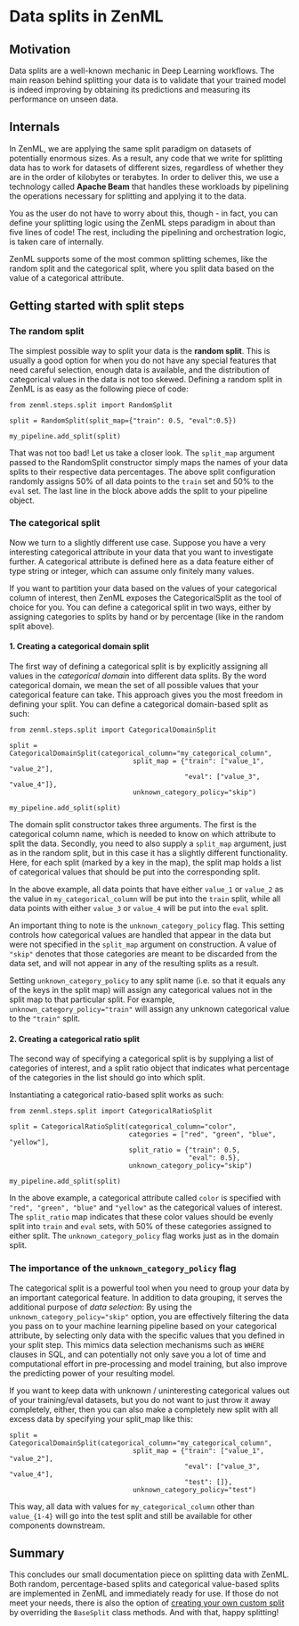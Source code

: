 # Data splits in ZenML

## Motivation

Data splits are a well-known mechanic in Deep Learning workflows. The main reason behind splitting your data is to validate that your trained model is indeed improving by obtaining its predictions and measuring its performance on unseen data.

## Internals

In ZenML, we are applying the same split paradigm on datasets of potentially enormous sizes. As a result, any code that we write for splitting data has to work for datasets of different sizes, regardless of whether they are in the order of kilobytes or terabytes. In order to deliver this, we use a technology called **Apache Beam** that handles these workloads by pipelining the operations necessary for splitting and applying it to the data.

You as the user do not have to worry about this, though - in fact, you can define your splitting logic using the ZenML steps paradigm in about than five lines of code! The rest, including the pipelining and orchestration logic, is taken care of internally.

ZenML supports some of the most common splitting schemes, like the random split and the categorical split, where you split data based on the value of a categorical attribute.

## Getting started with split steps

### The random split

The simplest possible way to split your data is the **random split**. This is usually a good option for when you do not have any special features that need careful selection, enough data is available, and the distribution of categorical values in the data is not too skewed. Defining a random split in ZenML is as easy as the following piece of code:

```text
from zenml.steps.split import RandomSplit

split = RandomSplit(split_map={"train": 0.5, "eval":0.5})

my_pipeline.add_split(split)
```

That was not too bad! Let us take a closer look. The `split_map` argument passed to the RandomSplit constructor simply maps the names of your data splits to their respective data percentages. The above split configuration randomly assigns 50% of all data points to the `train` set and 50% to the `eval` set. The last line in the block above adds the split to your pipeline object.

### The categorical split

Now we turn to a slightly different use case. Suppose you have a very interesting categorical attribute in your data that you want to investigate further. A categorical attribute is defined here as a data feature either of type string or integer, which can assume only finitely many values.

If you want to partition your data based on the values of your categorical column of interest, then ZenML exposes the CategoricalSplit as the tool of choice for you. You can define a categorical split in two ways, either by assigning categories to splits by hand or by percentage \(like in the random split above\).

#### 1. Creating a categorical domain split

The first way of defining a categorical split is by explicitly assigning all values in the _categorical domain_ into different data splits. By the word categorical domain, we mean the set of all possible values that your categorical feature can take. This approach gives you the most freedom in defining your split. You can define a categorical domain-based split as such:

```text
from zenml.steps.split import CategoricalDomainSplit

split = CategoricalDomainSplit(categorical_column="my_categorical_column",
                               split_map = {"train": ["value_1", "value_2"],
                                            "eval": ["value_3", "value_4"]},
                               unknown_category_policy="skip")

my_pipeline.add_split(split)
```

The domain split constructor takes three arguments. The first is the categorical column name, which is needed to know on which attribute to split the data. Secondly, you need to also supply a `split_map` argument, just as in the random split, but in this case it has a slightly different functionality. Here, for each split \(marked by a key in the map\), the split map holds a list of categorical values that should be put into the corresponding split.

In the above example, all data points that have either `value_1` or `value_2` as the value in `my_categorical_column` will be put into the `train` split, while all data points with either `value_3` or `value_4` will be put into the `eval` split.

An important thing to note is the `unknown_category_policy` flag. This setting controls how categorical values are handled that appear in the data but were not specified in the `split_map` argument on construction. A value of `"skip"` denotes that those categories are meant to be discarded from the data set, and will not appear in any of the resulting splits as a result.

Setting `unknown_category_policy` to any split name \(i.e. so that it equals any of the keys in the split map\) will assign any categorical values not in the split map to that particular split. For example, `unknown_category_policy="train"` will assign any unknown categorical value to the `"train"` split.

#### 2. Creating a categorical ratio split

The second way of specifying a categorical split is by supplying a list of categories of interest, and a split ratio object that indicates what percentage of the categories in the list should go into which split.

Instantiating a categorical ratio-based split works as such:

```text
from zenml.steps.split import CategoricalRatioSplit

split = CategoricalRatioSplit(categorical_column="color",
                              categories = ["red", "green", "blue", "yellow"],
                              split_ratio = {"train": 0.5,
                                             "eval": 0.5},
                              unknown_category_policy="skip")

my_pipeline.add_split(split)
```

In the above example, a categorical attribute called `color` is specified with `"red", "green", "blue"` and `"yellow"` as the categorical values of interest. The `split_ratio` map indicates that these color values should be evenly split into `train` and `eval` sets, with 50% of these categories assigned to either split. The `unknown_category_policy` flag works just as in the domain split.

### The importance of the `unknown_category_policy` flag

The categorical split is a powerful tool when you need to group your data by an important categorical feature. In addition to data grouping, it serves the additional purpose of _data selection_: By using the `unknown_category_policy="skip"` option, you are effectively filtering the data you pass on to your machine learning pipeline based on your categorical attribute, by selecting only data with the specific values that you defined in your split step. This mimics data selection mechanisms such as `WHERE` clauses in SQL, and can potentially not only save you a lot of time and computational effort in pre-processing and model training, but also improve the predicting power of your resulting model.

If you want to keep data with unknown / uninteresting categorical values out of your training/eval datasets, but you do not want to just throw it away completely, either, then you can also make a completely new split with all excess data by specifying your split\_map like this:

```text
split = CategoricalDomainSplit(categorical_column="my_categorical_column",
                               split_map = {"train": ["value_1", "value_2"],
                                            "eval": ["value_3", "value_4"],
                                            "test": []},
                               unknown_category_policy="test")
```

This way, all data with values for `my_categorical_column` other than `value_{1-4}` will go into the test split and still be available for other components downstream.

## Summary

This concludes our small documentation piece on splitting data with ZenML. Both random, percentage-based splits and categorical value-based splits are implemented in ZenML and immediately ready for use. If those do not meet your needs, there is also the option of [creating your own custom split](custom-split.md) by overriding the `BaseSplit` class methods. And with that, happy splitting!

